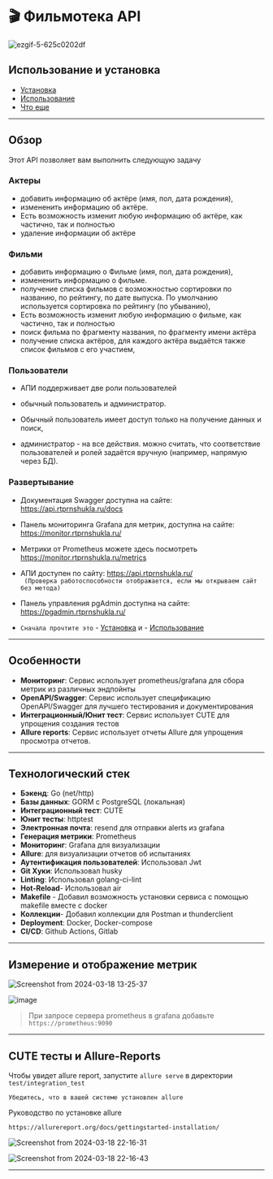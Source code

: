 # 🎬 Фильмотека API

![ezgif-5-625c0202df](https://github.com/shuklarituparn/Filmoteka/assets/66947051/fa8cbd66-27d3-4314-97ca-3940e5e96652)


## Использование и установка

- [Установка](docs/setup.md)
- [Использование](docs/usage.md)
- [Что еще](docs/what's_coming.md)

---


## Обзор

Этот API позволяет вам выполнить следующую задачу

### Актеры

- добавить информацию об актёре (имя, пол, дата рождения),
- измененить информацию об актёре.
- Есть возможность изменит любую информацию об актёре, как частично, так и полностью
- удаление информации об актёре

### Фильми

- добавить информацию о Фильме (имя, пол, дата рождения),
- измененить информацию о фильме.
- получение списка фильмов с возможностью сортировки по названию, по рейтингу, по дате выпуска. По умолчанию используется      сортировка по рейтингу (по убыванию),
- Есть возможность изменит любую информацию о фильме, как частично, так и полностью
- поиск фильма по фрагменту названия, по фрагменту имени актёра
- получение списка актёров, для каждого актёра выдаётся также список фильмов с его участием,



### Пользователи

- АПИ поддерживает две роли пользователей

- обычный пользователь и администратор.

- Обычный пользователь имеет доступ только на получение данных и поиск,

- администратор - на все действия. можно считать, что соответствие пользователей и ролей задаётся вручную     (например, напрямую через БД).


### Развертывание

- Документация Swagger доступна на сайте: https://api.rtprnshukla.ru/docs
- Панель мониторинга Grafana для метрик, доступна на сайте: https://monitor.rtprnshukla.ru/
- Метрики от Prometheus можете здесь посмотреть https://monitor.rtprnshukla.ru/metrics
- АПИ доступен по сайту: https://api.rtprnshukla.ru/  
  ` (Проверка работоспособности отображается, если мы открываем сайт без метода)`
- Панель управления pgAdmin доступна на сайте: https://pgadmin.rtprnshukla.ru/

- `Сначала прочтите это` - [Установка](docs/setup.md) и - [Использование](docs/usage.md)

---

## Особенности

- **Мониторинг**: Сервис использует prometheus/grafana для сбора метрик из различных эндпойнты
- **OpenAPI/Swagger**: Сервис использует спецификацию OpenAPI/Swagger для лучшего тестирования и документирования
- **Интеграционный/Юнит тест**: Сервис использует CUTE для упрощения создания тестов
- **Allure reports**: Сервис использует отчеты Allure для упрощения просмотра отчетов.
---

## Технологический стек

- **Бэкенд**: Go (net/http)
- **Базы данных**: GORM с PostgreSQL (локальная)
- **Интеграционный тест**: CUTE
- **Юнит тесты**: httptest
- **Электронная почта**: resend для отправки alerts из grafana
- **Генерация метрики**: Prometheus
- **Мониторинг**: Grafana для визуализации
- **Allure**: для визуализации отчетов об испытаниях
- **Аутентификация пользователей**: Использовал Jwt
- **Git Хуки**: Использовал husky
- **Linting**: Использовал golang-ci-lint
- **Hot-Reload**- Использовал air
- **Makefile** - Добавил возможность установки сервиса с помощью makefile вместе с docker
- **Коллекции**- Добавил коллекции для Postman и thunderclient
- **Deployment**: Docker, Docker-compose
- **CI/CD**: Github Actions, Gitlab

---
## Измерение и отображение метрик


![Screenshot from 2024-03-18 13-25-37](https://github.com/shuklarituparn/Filmoteka/assets/66947051/6f0ad03c-81eb-425d-86c7-866f1586690f)

![image](https://github.com/shuklarituparn/Filmoteka/assets/66947051/b2fa34d2-da88-4b70-9405-e366f79f22fb)

> При запросе сервера prometheus в grafana добавьте `https://prometheus:9090`


---
## CUTE тесты и Allure-Reports


Чтобы увидет allure report, запустите `allure serve` в директории `test/integration_test`

`Убедитесь, что в вашей системе установлен allure`

Руководство по установке allure

`https://allurereport.org/docs/gettingstarted-installation/`



![Screenshot from 2024-03-18 22-16-31](https://github.com/shuklarituparn/Filmoteka/assets/66947051/71b5517a-c0e0-41b0-8b0a-c51bfa2f08b1)

![Screenshot from 2024-03-18 22-16-43](https://github.com/shuklarituparn/Filmoteka/assets/66947051/350a59da-0fe3-4358-9722-ef4882907789)




---


